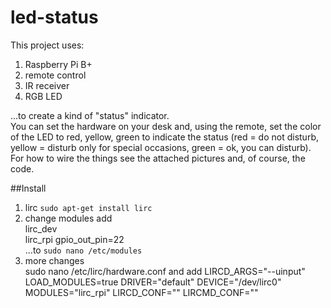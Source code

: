 # led-status
This project uses:
1. Raspberry Pi B+
2. remote control
3. IR receiver
4. RGB LED

...to create a kind of "status" indicator.  
You can set the hardware on your desk and, using the remote, set the color of the LED to red, yellow, green to indicate the status (red = do not disturb, yellow = disturb only for special occasions, green = ok, you can disturb).  
For how to wire the things see the attached pictures and, of course, the code.

##Install
1. lirc
`sudo apt-get install lirc`
2. change modules
add  
lirc_dev  
lirc_rpi gpio_out_pin=22  
...to `sudo nano /etc/modules`  
3. more changes  
sudo nano  /etc/lirc/hardware.conf
and add
LIRCD_ARGS="--uinput"
LOAD_MODULES=true
DRIVER="default"
DEVICE="/dev/lirc0"
MODULES="lirc_rpi"
LIRCD_CONF=""
LIRCMD_CONF=""